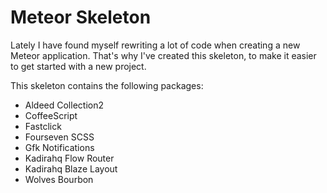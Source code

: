 # Meteor Skeleton

Lately I have found myself rewriting a lot of code when creating a new Meteor application. That's why I've created this skeleton, to make it easier to get started with a new project.

This skeleton contains the following packages:
* Aldeed Collection2
* CoffeeScript
* Fastclick
* Fourseven SCSS
* Gfk Notifications
* Kadirahq Flow Router
* Kadirahq Blaze Layout
* Wolves Bourbon
